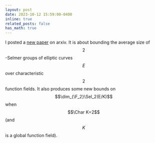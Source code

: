 ```yaml
---
layout: post
date: 2023-10-12 15:59:00-0400
inline: true
related_posts: false
has_math: true
---
```


I posted a [new paper](https://arxiv.org/abs/2310.08493) on arxiv. It is about bounding the average size of $$2$$-Selmer groups of elliptic curves $$E$$ over characteristic $$2$$ function fields. It also produces some new bounds on $$\dim_{\F_2}\Sel_2(E/K)$$ when $$\Char K=2$$ (and $$K$$ is a global function field).
